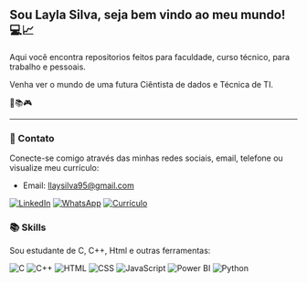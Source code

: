 ## Sou Layla Silva, seja bem vindo ao meu mundo! 💻📈

Aqui você encontra repositorios feitos para faculdade, curso técnico, para trabalho e pessoais.

Venha ver o mundo de uma futura Ciêntista de dados e Técnica de TI.

🧠📚🎮  

---

### 🔗 Contato

Conecte-se comigo através das minhas redes sociais, email, telefone ou visualize meu currículo:

* Email: llaysilva95@gmail.com

[![LinkedIn](https://img.icons8.com/fluent/48/000000/linkedin.png)](https://www.linkedin.com/in/layla-silva-9649422b0?utm_source=share&utm_campaign=share_via&utm_content=profile&utm_medium=android_app)
[![WhatsApp](https://img.icons8.com/color/48/000000/whatsapp.png)](https://wa.me/5531985652829)
[![Currículo](https://img.icons8.com/fluent/48/000000/resume.png)](https://docs.google.com/document/d/1CJYD850ZMg1P97TA1qh8l2IYOK5Hu-PgfaoG9_YaAPk/edit?usp=drivesdk)

### 📚 Skills 

Sou estudante de C, C++, Html e outras ferramentas:

![C](https://img.icons8.com/color/48/000000/c-programming.png)
![C++](https://img.icons8.com/color/48/000000/c-plus-plus-logo.png)
![HTML](https://img.icons8.com/color/48/000000/html-5.png)
![CSS](https://img.icons8.com/color/48/000000/css3.png)
![JavaScript](https://img.icons8.com/color/48/000000/javascript.png)
![Power BI](https://img.icons8.com/color/48/000000/power-bi.png)
![Python](https://img.icons8.com/color/48/000000/python.png)





